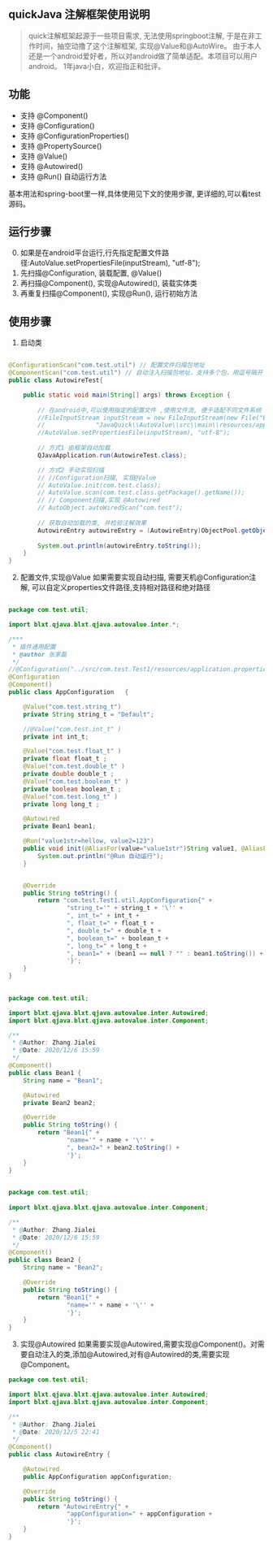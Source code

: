 
## quickJava 注解框架使用说明 

> quick注解框架起源于一些项目需求, 无法使用springboot注解, 于是在非工作时间，抽空动撸了这个注解框架, 实现@Value和@AutoWire。
> 由于本人还是一个android爱好者，所以对android做了简单适配。本项目可以用户android。
> 1年java小白，欢迎指正和批评。

## 功能 
* 支持 @Component()
* 支持 @Configuration()
* 支持 @ConfigurationProperties() 
* 支持 @PropertySource()
* 支持 @Value()
* 支持 @Autowired() 
* 支持 @Run() 自动运行方法 

 
基本用法和spring-boot里一样,具体使用见下文的使用步骤,
更详细的,可以看test源码。

## 运行步骤 

0. 如果是在android平台运行,行先指定配置文件路径:AutoValue.setPropertiesFile(inputStream), "utf-8");
1. 先扫描@Configuration, 装载配置, @Value()
2. 再扫描@Component(), 实现@Autowired(), 装载实体类 
3. 再重复扫描@Component(), 实现@Run(), 运行初始方法 

## 使用步骤 

1. 启动类 
```java

@ConfigurationScan("com.test.util") // 配置文件扫描包地址 
@ComponentScan("com.test.util") // 自动注入扫描包地址，支持多个包，用逗号隔开 
public class AutowireTest{

    public static void main(String[] args) throws Exception {
       
        // 在android中,可以使用指定的配置文件 ,使用文件流, 便于适配不同文件系统
        //FileInputStream inputStream = new FileInputStream(new File("E:\\Documents\\workspace\\java\\Stpringcloud\\" +
        //              "JavaQuick\\AutoValue\\src\\main\\resources/application2.properties"));
        //AutoValue.setPropertiesFile(inputStream), "utf-8");
 
        // 方式1 由框架自动加载
        QJavaApplication.run(AutowireTest.class);

        // 方式2 手动实现扫描 
        // //Configuration扫描, 实现@Value
        // AutoValue.init(com.test.class);
        // AutoValue.scan(com.test.class.getPackage().getName());
        // // Component扫描,实现 @Autowired
        // AutoObject.autoWiredScan("com.test");
 
        // 获取自动加载的类, 并检验注解效果 
        AutowireEntry autowireEntry = (AutowireEntry)ObjectPool.getObject(AutowireEntry.class);
         
        System.out.println(autowireEntry.toString());
    }
}
```

2. 配置文件,实现@Value 
如果需要实现自动扫描, 需要天机@Configuration注解, 可以自定义properties文件路径,支持相对路径和绝对路径 
```java

package com.test.util;

import blxt.qjava.blxt.qjava.autovalue.inter.*;

/***
 * 插件通用配置
 * @author 张家磊
 */
//@Configuration("../src/com.test.Test1/resources/application.properties")
@Configuration
@Component()
public class AppConfiguration   {

    @Value("com.test.string_t")
    private String string_t = "Default";

    //@Value("com.test.int_t" )
    private int int_t;

    @Value("com.test.float_t" )
    private float float_t ;
    @Value("com.test.double_t" )
    private double double_t ;
    @Value("com.test.boolean_t" )
    private boolean boolean_t ;
    @Value("com.test.long_t" )
    private long long_t ;

    @Autowired
    private Bean1 bean1;

    @Run("value1str=hellow, value2=123")
    public void init(@AliasFor(value="value1str")String value1, @AliasFor(value="value2") int value2, Bean1 bean1){
        System.out.println("@Run 自动运行");
    }


    @Override
    public String toString() {
        return "com.test.Test1.util.AppConfiguration{" +
                "string_t='" + string_t + '\'' +
                ", int_t=" + int_t +
                ", float_t=" + float_t +
                ", double_t=" + double_t +
                ", boolean_t=" + boolean_t +
                ", long_t=" + long_t +
                ", bean1=" + (bean1 == null ? "" : bean1.toString()) +
                '}';
    }
}
 
```

```java
package com.test.util;

import blxt.qjava.blxt.qjava.autovalue.inter.Autowired;
import blxt.qjava.blxt.qjava.autovalue.inter.Component;

/**
 * @Author: Zhang.Jialei
 * @Date: 2020/12/6 15:59
 */
@Component()
public class Bean1 {
    String name = "Bean1";

    @Autowired
    private Bean2 bean2;

    @Override
    public String toString() {
        return "Bean1{" +
                "name='" + name + '\'' +
                ", bean2=" + bean2.toString() +
                '}';
    }
}
 
```

```java
package com.test.util;
 
import blxt.qjava.blxt.qjava.autovalue.inter.Component;

/**
 * @Author: Zhang.Jialei
 * @Date: 2020/12/6 15:59
 */
@Component()
public class Bean2 {
    String name = "Bean2";

    @Override
    public String toString() {
        return "Bean1{" +
                "name='" + name + '\'' +
                '}';
    }
}

```

3. 实现@Autowired 
如果需要实现@Autowired,需要实现@Component()。对需要自动注入的类,添加@Autowired,对有@Autowired的类,需要实现@Component。  
```java
package com.test.util;

import blxt.qjava.blxt.qjava.autovalue.inter.Autowired;
import blxt.qjava.blxt.qjava.autovalue.inter.Component;

/**
 * @Author: Zhang.Jialei
 * @Date: 2020/12/5 22:41
 */
@Component()
public class AutowireEntry {

    @Autowired
    public AppConfiguration appConfiguration;

    @Override
    public String toString() {
        return "AutowireEntry{" +
                "appConfiguration=" + appConfiguration +
                '}';
    }
}

```